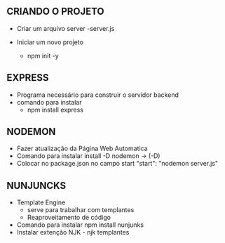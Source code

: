 ## CRIANDO O PROJETO ##
- Criar um arquivo server
  -server.js

- Iniciar um novo projeto
  - npm init -y

## EXPRESS ##
- Programa necessário para construir o servidor backend
- comando para instalar
  - npm install express

## NODEMON ##
- Fazer atualização da Página Web Automatica
- Comando para instalar 
  install -D nodemon -> (-D)
- Colocar no package.json no campo start
  "start": "nodemon server.js"

## NUNJUNCKS ##
- Template Engine
  - serve para trabalhar com templantes
  - Reaproveitamento de código
- Comando para instalar
    npm install nunjunks
- Instalar extenção NJK - njk templantes
  